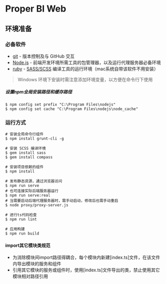 Proper BI Web
=====================

环境准备
-------
### 必备软件
* [git](http://www.git-scm.com/) - 版本控制及与 GitHub 交互
* [Node.js](https://nodejs.org/) - 前端开发环境所需工具的包管理器，以及运行代理服务器必备环境
* [ruby](http://www.ruby-lang.org/) - [SASS/SCSS](http://sass-lang.com/) 编译工具的运行环境（mac系统自带该软件不用安装）

> Windows 环境下安装时需注意添加环境变量，以方便在命令行下使用

##### 设置npm全局安装路径和缓存路径
```
$ npm config set prefix "C:\Program Files\nodejs"
$ npm config set cache "C:\Program Files\nodejs\node_cache"
```

### 运行方式
```
# 安装全局命令行组件
$ npm install grunt-cli -g

# 安装 SCSS 编译环境
$ gem install sass
$ gem install compass

# 安装项目依赖的组件
$ npm install

# 发布静态资源，通过浏览器访问
$ npm run serve
# 也可连接实际后端服务器运行
$ npm run serve:real
# 当需要启动后端代理服务器时，需手动启动，修改后也需手动重启
$ node proxy/proxy-server.js

# 进行ts代码检查
$ npm run lint

# 应用构建
$ npm run build
```

#### import其它模块类规范
- 为消除模块间import路径得耦合，每个模块内新建[index.ts]文件，在该文件内导出模块的服务和组件
- 引用其它模块的服务或组件时，使用[index.ts]文件导出的类，禁止使用其它模块相对路径引用
